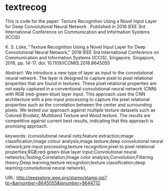 # textrecog
This is code for the paper: Texture Recognition Using a Novel Input Layer for Deep Convolutional Neural Network . 
Published in  2018 IEEE 3rd International Conference on Communication and Information Systems (ICCIS) 

K. S. Loke, "Texture Recognition Using a Novel Input Layer for Deep Convolutional Neural Network," 2018 IEEE 3rd International Conference on Communication and Information Systems (ICCIS), Singapore, Singapore, 2018, pp. 14-17.
doi: 10.1109/ICOMIS.2018.8645055

Abstract: We introduce a new type of layer as input to the convolutional neural network. The layer is designed to capture pixel to pixel relational properties that are found in textures. These pixel relational properties are not easily captured in a conventional convolutional neural network (CNN) with RGB (red-green-blue) layer input. This approach uses the CNN architecture with a pre-input processing to capture the pixel relational properties such as the correlation between the center and surrounding pixels. We tested our approach against multiple texture datasets such as Colored Brodatz, Multiband Texture and Wood texture. The results are competitive against current best results, indicating that this approach is promising approach.

keywords: {convolutional neural nets;feature extraction;image classification;image colour analysis;image texture;deep convolutional neural network;pre-input processing;texture recognition;pixel to pixel relational properties;RGB;red-green-blue layer input;Convolutional neural networks;Testing;Correlation;Image color analysis;Convolution;Filtering theory;Deep learning;texture recognition;texture classification;deep learning;convolutional neural network},

URL: http://ieeexplore.ieee.org/stamp/stamp.jsp?tp=&arnumber=8645055&isnumber=8644712
